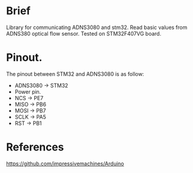 # Brief
Library for communicating ADNS3080 and stm32. Read basic values from ADNS380 optical flow sensor.
Tested on STM32F407VG board.
# Pinout.
The pinout between STM32 and ADNS3080 is as follow:
+ ADNS3080 -> STM32
+ Power pin.
+ NCS -> PE7
+ MISO -> PB6
+ MOSI -> PB7
+ SCLK -> PA5
+ RST -> PB1
# References
https://github.com/impressivemachines/Arduino
